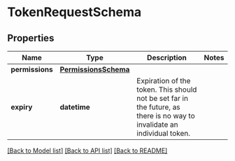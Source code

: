 # TokenRequestSchema

## Properties
Name | Type | Description | Notes
------------ | ------------- | ------------- | -------------
**permissions** | [**PermissionsSchema**](PermissionsSchema.md) |  | 
**expiry** | **datetime** | Expiration of the token. This should not be set far in the future, as there is no way to invalidate an individual token. | 

[[Back to Model list]](../README.md#documentation-for-models) [[Back to API list]](../README.md#documentation-for-api-endpoints) [[Back to README]](../README.md)


